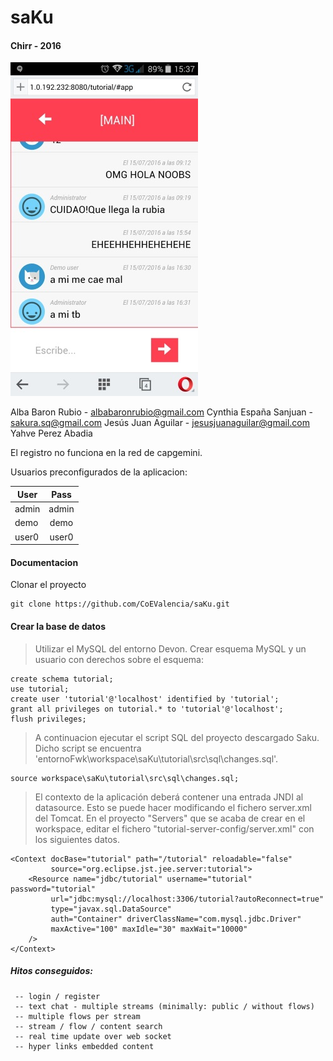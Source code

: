 # saKu

#### Chirr - 2016

![alt tag](https://github.com/CoEValencia/saKu/blob/master/tutorial/src/main/webapp/img/muestra.jpg)

Alba Baron Rubio - albabaronrubio@gmail.com
Cynthia España Sanjuan - sakura.sq@gmail.com
Jesús Juan Aguilar - jesusjuanaguilar@gmail.com
Yahve Perez Abadia

El registro no funciona en la red de capgemini.

Usuarios preconfigurados de la aplicacion:

| User       | Pass          | 
| ------------- |:-------------:| 
| admin     | admin | 
| demo     | demo     |  
| user0 |  user0     |  


#### Documentacion

Clonar el proyecto 
```
git clone https://github.com/CoEValencia/saKu.git
```

#### Crear la base de datos
> Utilizar el MySQL del entorno Devon. Crear esquema MySQL y un usuario con derechos sobre el esquema:

```
create schema tutorial;
use tutorial;
create user 'tutorial'@'localhost' identified by 'tutorial';
grant all privileges on tutorial.* to 'tutorial'@'localhost';
flush privileges;

```

> A continuacion ejecutar el script SQL del proyecto descargado Saku. Dicho script se encuentra 'entornoFwk\workspace\saKu\tutorial\src\sql\changes.sql'.

```
source workspace\saKu\tutorial\src\sql\changes.sql;
``` 

> El contexto de la aplicación deberá contener una entrada JNDI al datasource. Esto se puede hacer modificando el fichero server.xml del Tomcat. En el proyecto "Servers" que se acaba de crear en el workspace, editar el fichero "tutorial-server-config/server.xml" con los siguientes datos.

```
<Context docBase="tutorial" path="/tutorial" reloadable="false" 
         source="org.eclipse.jst.jee.server:tutorial">
    <Resource name="jdbc/tutorial" username="tutorial" password="tutorial"
         url="jdbc:mysql://localhost:3306/tutorial?autoReconnect=true"
         type="javax.sql.DataSource"
         auth="Container" driverClassName="com.mysql.jdbc.Driver"
         maxActive="100" maxIdle="30" maxWait="10000" 
    />
</Context>
```


##### Hitos conseguidos:
```
 -- login / register
 -- text chat - multiple streams (minimally: public / without flows)
 -- multiple flows per stream
 -- stream / flow / content search
 -- real time update over web socket
 -- hyper links embedded content
 ```

